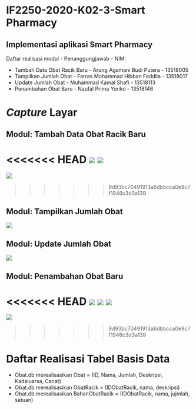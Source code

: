 # IF2250-2020-K02-3-Smart Pharmacy
## Implementasi aplikasi Smart Pharmacy

<p>Daftar realisasi modul - Penanggungjawab - NIM: </p>
<ul>
    <li>Tambah Data Obat Racik Baru - Arung Agamani Budi Putera - 13518005 </li>
    <li>Tampilkan Jumlah Obat - Farras Mohammad Hibban Faddila - 13518017 </li>
    <li>Update Jumlah Obat - Muhammad Kamal Shafi - 13518113 </li>
    <li>Penambahan Obat Baru - Naufal Prima Yoriko - 13518146 </li>
</ul>

# *Capture* Layar
## Modul: Tambah Data Obat Racik Baru
<<<<<<< HEAD
![](doc\ScreenShots\AddObatRacikScreenCapture\addObatRacik1.jpg)
![](doc\ScreenShots\AddObatRacikScreenCapture\addObatRacik2.jpg)
=======
![](doc/ScreenShots/AddObatRacikScreenCapture/addObatRacik1.jpg)
>>>>>>> 9d93bc70491913a6dbbcca0e9c7f1946c3d3a139

## Modul: Tampilkan Jumlah Obat
![](doc/ScreenShots/ShowObatScreenCapture/mainwindow2.jpg)

## Modul: Update Jumlah Obat
![](doc/ScreenShots/UpdateJumlahObat/mainwindow.jpg)

## Modul: Penambahan Obat Baru
<<<<<<< HEAD
![](doc\ScreenShots\PenambahanObat\successAdd.jpg)
![](doc\ScreenShots\PenambahanObat\failAdd1.jpg)
![](doc\ScreenShots\PenambahanObat\failAdd2.jpg)
=======
![](doc/ScreenShots/PenambahanObat/successAdd.jpg)
>>>>>>> 9d93bc70491913a6dbbcca0e9c7f1946c3d3a139

# Daftar Realisasi Tabel Basis Data
<ul>
    <li>Obat.db merealisasikan 
    Obat = (ID, Nama, Jumlah, Deskripsi, Kadaluarsa, Cacat)</li>
    <li>Obat.db merealisasikan
    ObatRacik = (IDObatRacik, nama, deskripsi)</li>
    <li>Obat.db merealisasikan
    BahanObatRacik = (IDObatRacik, nama, jujmlah, satuan)</li>
</ul>
